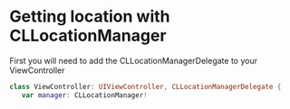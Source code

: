 # Getting location with CLLocationManager 

First you will need to add the CLLocationManagerDelegate to your ViewController 
 ```swift
class ViewController: UIViewController, CLLocationManagerDelegate {
    var manager: CLLocationManager!
    
```
